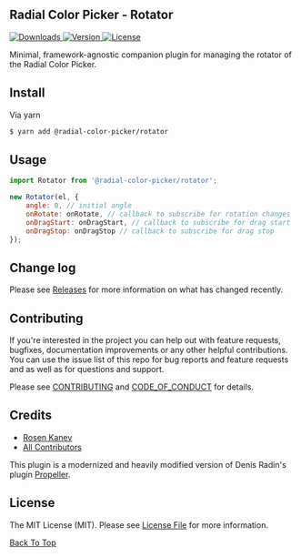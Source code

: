## Radial Color Picker - Rotator

<p>
    <a href="https://www.npmjs.com/package/@radial-color-picker/rotator">
        <img src="https://img.shields.io/npm/dt/@radial-color-picker/rotator.svg" alt="Downloads">
    </a>
    <a href="https://www.npmjs.com/package/@radial-color-picker/rotator">
        <img src="https://img.shields.io/npm/v/@radial-color-picker/rotator.svg" alt="Version">
    </a>
    <a href="https://www.npmjs.com/package/@radial-color-picker/rotator">
        <img src="https://img.shields.io/npm/l/@radial-color-picker/rotator.svg" alt="License">
    </a>
</p>

Minimal, framework-agnostic companion plugin for managing the rotator of the Radial Color Picker.

## Install

Via yarn

```bash
$ yarn add @radial-color-picker/rotator
```

## Usage

```js
import Rotator from '@radial-color-picker/rotator';

new Rotator(el, {
    angle: 0, // initial angle
    onRotate: onRotate, // callback to subscribe for rotation changes
    onDragStart: onDragStart, // callback to subscribe for drag start
    onDragStop: onDragStop // callback to subscribe for drag stop
});
```

## Change log

Please see [Releases][link-releases] for more information on what has changed recently.

## Contributing

If you're interested in the project you can help out with feature requests, bugfixes, documentation improvements or any other helpful contributions. You can use the issue list of this repo for bug reports and feature requests and as well as for questions and support.

Please see [CONTRIBUTING](CONTRIBUTING.md) and [CODE_OF_CONDUCT](CODE_OF_CONDUCT.md) for details.

## Credits

- [Rosen Kanev][link-author]
- [All Contributors][link-contributors]

This plugin is a modernized and heavily modified version of Denis Radin's plugin [Propeller][link-propeller].

## License

The MIT License (MIT). Please see [License File](LICENSE) for more information.

[Back To Top](#user-content-radial-color-picker---rotator)

[link-propeller]: https://github.com/PixelsCommander/Propeller
[link-author]: https://github.com/rkunev
[link-contributors]: ../../contributors
[link-releases]: ../../releases
